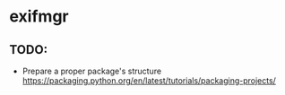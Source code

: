 # exifmgr

## TODO:

* Prepare a proper package's structure https://packaging.python.org/en/latest/tutorials/packaging-projects/
